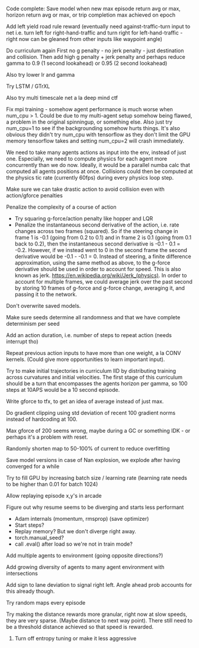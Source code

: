 Code complete: Save model when new max episode return avg or max, horizon return avg or max, 
or trip completion max achieved on epoch

Add left yield road rule reward (eventually need against-traffic-turn input 
to net i.e. turn left for right-hand-traffic and turn right for 
left-hand-traffic - right now can be gleaned from other inputs like waypoint 
angle)

Do curriculum again
    First no g penalty - no jerk penalty - just destination and collision.
    Then add high g penalty + jerk penalty and perhaps reduce gamma to 0.9 (1 second lookahead) or 0.95 (2 second lookahead) 

Also try lower lr and gamma

Try LSTM / GTrXL



Also try multi timescale net a la deep mind ctf 

Fix mpi training - somehow agent performance is much worse when num_cpu > 1. 
Could be due to my multi-agent setup somehow being flawed, a problem in the
original spinningup, or something else. Also just try num_cpu=1 to see
if the backgrounding somehow hurts things. It's also obvious they didn't
try num_cpu with tensorflow as they don't limit the GPU memory tensorflow takes
and setting num_cpu=2 will crash immediately.

We need to take many agents actions as input into the env, instead of 
just one. Especially, we need to compute physics for each agent more 
concurrently than we do now. Ideally, it would be a parallel numba calc
that computed all agents positions at once. Collisions could then be computed
at the physics tic rate (currently 60fps) during every physics loop step.

Make sure we can take drastic action to avoid collision even with action/gforce penalties

Penalize the complexity of a course of action
- Try squaring g-force/action penalty like hopper and LQR
- Penalize the instantaneous second derivative of the action, i.e. rate changes across two frames (squared). So if the steering change in frame 1 is -0.1 (going from 0.2 to 0.1) and in frame 2 is 0.1 (going from 0.1 back to 0.2), then the instantaneous second derivative is -0.1 - 0.1 = -0.2. However, if we instead went to 0 in the second frame the second derivative would be -0.1 - -0.1 = 0. Instead of steering, a finite difference approximation, using the same method as above, to the g-force derivative should be used in order to account for speed. This is also known as jerk. https://en.wikipedia.org/wiki/Jerk_(physics). In order to account for multiple frames, we could average jerk over the past second by storing 10 frames of g-force and g-force change, averaging it, and passing it to the network.


Don't overwrite saved models.

Make sure seeds determine all randomness and that we have complete determinism per seed

Add an action duration, i.e. number of steps to repeat action (needs interrupt tho)

Repeat previous action inputs to have more than one weight, a la CONV kernels. (Could give more opportunities to learn important input).


Try to make initial trajectories in curriculum IID by distributing training across curvatures and initial velocities.
The first stage of this curriculum should be a turn that encompasses the agents horizon per gamma, so 100 steps at 10APS would be a 10 second episode.

Write gforce to tfx, to get an idea of average instead of just max.

Do gradient clipping using std deviation of recent 100 gradient norms instead of hardcoding at 100.

Max gforce of 200 seems wrong, maybe
during a GC or something IDK - or perhaps it's a problem with reset.


Randomly shorten map to 50-100% of current to reduce overfitting

Save model versions in case of Nan explosion, we explode after having converged for a while



Try to fill GPU by increasing batch size / learning rate (learning rate needs to be higher than 0.01 for batch 1024)



Allow replaying episode x,y's in arcade

Figure out why resume seems to be diverging and starts less performant
 - Adam internals (momentum, rmsprop) (save optimizer)
 - Start steps?
 - Replay memory? But we don't diverge right away.
 - torch.manual_seed?
 - call .eval() after load so we're not in train mode?

Add multiple agents to environment (going opposite directions?)

Add growing diversity of agents to many agent environment with intersections

Add sign to lane deviation to signal right left. Angle ahead prob accounts for this already though.

Try random maps every episode

Try making the distance rewards more granular, right now at slow speeds, they
are very sparse. (Maybe distance to next way point). There still need to be a 
threshold distance achieved so that speed is rewarded. 

1) Turn off entropy tuning or make it less aggressive
